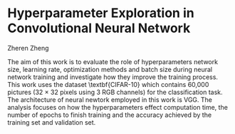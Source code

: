# Hyperparameter Exploration in Convolutional Neural Network

Zheren Zheng

The aim of this work is to evaluate the role of hyperparameters network size, learning rate, optimization methods and batch size during neural network training and investigate how they improve the training process. This work uses the dataset \textbf{CIFAR-10} which contains 60,000 pictures (32 $\times$ 32 pixels using 3 RGB channels) for the classification task. The architecture of neural newtork employed in this work is VGG. The analysis focuses on how the hyperparameters effect computation time, the number of epochs to finish training and the accuracy achieved by the training set and validation set.
